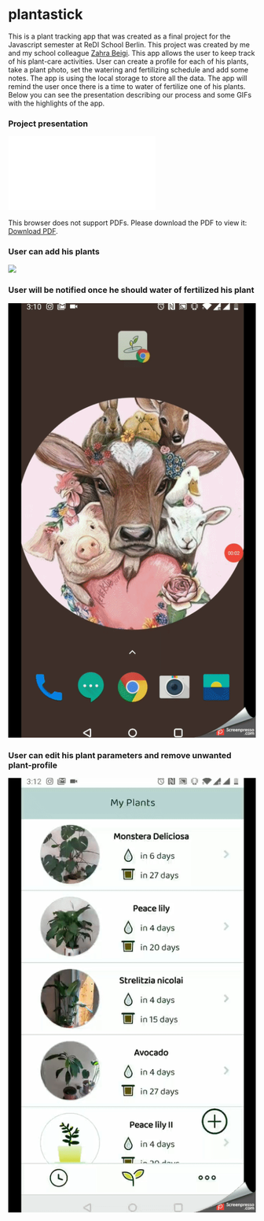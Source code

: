 # plantastick
This is a plant tracking app that was created as a final project for the Javascript semester at ReDI School Berlin. 
This project was created by me and my school colleague [Zahra Beigi](https://github.com/z195). This app allows the user to keep track of his plant-care activities. User can create a profile for each of his plants, take a plant photo, set the watering and fertilizing schedule and add some notes. The app is using the local storage to store all the data. The app will remind the user once there is a time to water of fertilize one of his plants. Below you can see the presentation describing our process and some GIFs with the highlights of the app. 

### Project presentation

<object data="appGIFs/Project-presentation.pdf" type="application/pdf" width="700px" height="700px">
    <embed src="appGIFs/Project-presentation.pdf">
        <p>This browser does not support PDFs. Please download the PDF to view it: <a href="appGIFs/Project-presentation.pdf">Download PDF</a>.</p>
    </embed>
</object>


### User can add his plants 
![](appGIFs/Add-plant.gif)

### User will be notified once he should water of fertilized his plant 
![](appGIFs/Care-notification-mark-as-done.gif)

### User can edit his plant parameters and remove unwanted plant-profile
![](appGIFs/Delete-edit-plant-profile.gif)
 
